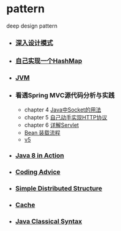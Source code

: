 # pattern
deep design pattern

- ### [深入设计模式](https://github.com/Zychaowill/pattern/tree/master/pattern-design/src/main/java/com/pattern/designpattern)

- ### [自己实现一个HashMap](https://github.com/Zychaowill/pattern/tree/master/pattern-tutor/pattern-tutor-syntax/src/main/java/com/pattern/tutor/syntax/collection/custom/map)

- ### [JVM](https://github.com/Zychaowill/pattern/tree/master/pattern-tutor/pattern-tutor-jvm)

- ### 看透Spring MVC源代码分析与实践
	- chapter 4 [Java中Socket的用法](https://github.com/Zychaowill/pattern/tree/master/pattern-tutor/pattern-tutor-springmvc/src/main/java/com/pattern/tutor/deepinspringmvc/socket)
	- chapter 5 [自己动手实现HTTP协议](https://github.com/Zychaowill/pattern/tree/master/pattern-tutor/pattern-tutor-springmvc/src/main/java/com/pattern/tutor/deepinspringmvc/http)
	- chapter 6 [详解Servlet](https://blog.csdn.net/qq_17776287/article/details/78118769)
	- [Bean 装载流程](https://github.com/Zychaowill/pattern/tree/master/pattern-tutor/pattern-tutor-springmvc/src/main/java/com/pattern/tutor/deepinspringmvc/simple)
	- [v5](https://github.com/Zychaowill/pattern/tree/master/pattern-tutor/pattern-tutor-springmvc/src/main/java/com/pattern/tutor/deepinspringmvc/v5)

- ### [Java 8 in Action](https://github.com/Zychaowill/pattern/tree/master/pattern-tutor/pattern-tutor-syntax/src/main/java/com/pattern/tutor/syntax/action/newfeature/java8)

- ### [Coding Advice](https://github.com/Zychaowill/pattern/tree/master/pattern-coding-thinking/src/main/java/com/pattern/codingthinking/adviceoof)

- ### [Simple Distributed Structure](https://github.com/Zychaowill/pattern/tree/master/pattern-distribution)

- ### [Cache](https://github.com/Zychaowill/pattern/tree/master/pattern-tutor/pattern-tutor-syntax/src/main/java/com/pattern/tutor/syntax/cache)

- ### [Java Classical Syntax](https://github.com/Zychaowill/pattern/tree/master/pattern-tutor/pattern-tutor-syntax/src/main/java/com/pattern/tutor/syntax)